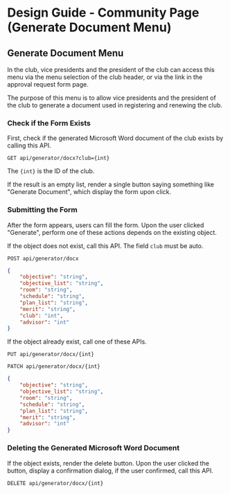 # Design Guide - Community Page (Generate Document Menu)

## Generate Document Menu

In the club, vice presidents and the president of the club can access this menu via the menu selection of the club header, or via the link in the approval request form page.

The purpose of this menu is to allow vice presidents and the president of the club to generate a document used in registering and renewing the club.

### Check if the Form Exists

First, check if the generated Microsoft Word document of the club exists by calling this API.

`GET api/generator/docx?club={int}`

The `{int}` is the ID of the club.

If the result is an empty list, render a single button saying something like "Generate Document", which display the form upon click.

### Submitting the Form

After the form appears, users can fill the form. Upon the user clicked "Generate", perform one of these actions depends on the existing object.

If the object does not exist, call this API. The field `club` must be auto.

`POST api/generator/docx`

```json
{
    "objective": "string",
    "objective_list": "string",
    "room": "string",
    "schedule": "string",
    "plan_list": "string",
    "merit": "string",
    "club": "int",
    "advisor": "int"
}
```

If the object already exist, call one of these APIs.

`PUT api/generator/docx/{int}`

`PATCH api/generator/docx/{int}`

```json
{
    "objective": "string",
    "objective_list": "string",
    "room": "string",
    "schedule": "string",
    "plan_list": "string",
    "merit": "string",
    "advisor": "int"
}
```

### Deleting the Generated Microsoft Word Document

If the object exists, render the delete button. Upon the user clicked the button, display a confirmation dialog, if the user confirmed, call this API.

`DELETE api/generator/docx/{int}`

